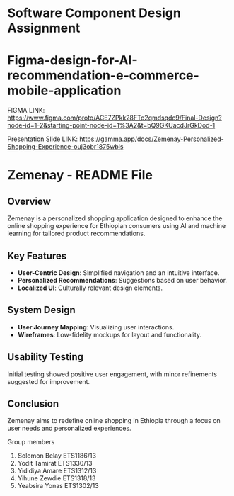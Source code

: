 # Software Component Design Assignment

# Figma-design-for-AI-recommendation-e-commerce-mobile-application

FIGMA LINK: https://www.figma.com/proto/ACE7ZPkk28FTo2qmdsqdc9/Final-Design?node-id=1-2&starting-point-node-id=1%3A2&t=bQ9GKUacdJrGkDod-1

Presentation Slide LINK: https://gamma.app/docs/Zemenay-Personalized-Shopping-Experience-ouj3obr1875wbls

# Zemenay - README File

## Overview

Zemenay is a personalized shopping application designed to enhance the online shopping experience for Ethiopian consumers using AI and machine learning for tailored product recommendations.

## Key Features

- **User-Centric Design**: Simplified navigation and an intuitive interface.
- **Personalized Recommendations**: Suggestions based on user behavior.
- **Localized UI**: Culturally relevant design elements.

## System Design

- **User Journey Mapping**: Visualizing user interactions.
- **Wireframes**: Low-fidelity mockups for layout and functionality.

## Usability Testing

Initial testing showed positive user engagement, with minor refinements suggested for improvement.

## Conclusion

Zemenay aims to redefine online shopping in Ethiopia through a focus on user needs and personalized experiences.

Group members
1. Solomon Belay  ETS1186/13
2. Yodit Tamirat  ETS1330/13
3. Yididiya Amare ETS1312/13
4. Yihune Zewdie ETS1318/13
5. Yeabsira Yonas ETS1302/13
